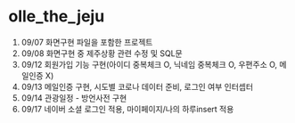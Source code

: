 # olle_the_jeju

1. 09/07 화면구현 파일을 포함한 프로젝트
2. 09/08 화면구현 중 제주상황 관련 수정 및 SQL문 
3. 09/12 회원가입 기능 구현(아이디 중복체크 O, 닉네임 중복체크 O, 우편주소 O, 메일인증 X)
4. 09/13 메일인증 구현, 시도별 코로나 데이터 준비, 로그인 여부 인터셉터
5. 09/14 관광일정 - 방언사전 구현
6. 09/17 네이버 소셜 로그인 적용, 마이페이지/나의 하루insert 적용
